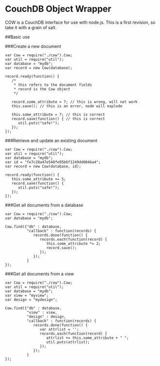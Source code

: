 CouchDB Object Wrapper
======================

COW is a CouchDB interface for use with node.js.
This is a first revision, so take it with a grain of salt.

##Basic use

###Create a new document

    var Cow = require("./cow").Cow;
    var util = require("util");
    var database = "mydb";
    var record = new Cow(database);

    record.ready(function() {
       /*
        * this refers to the document fields
        * record is the Cow object
        */

       record.some_attribute = 7; // this is wrong, will not work
       this.save(); // this is an error, node will explode

       this.some_attribute = 7; // this is correct
       record.save(function() { // this is correct
          util.puts("safe!");
       });
    });

###Retrieve and update an existing document

    var Cow = require("./cow").Cow;
    var util = require("util");
    var database = "mydb";
    var id = "fe7c28a47e548fe95b6f1249dd004ba4";
    var record = new Cow(database, id);

    record.ready(function() {
       this.some_attribute += 5;
       record.save(function() {
          util.puts("safe!");
       });
    });

###Get all documents from a database

    var Cow = require("./cow").Cow;
    var database = "mydb";

    Cow.find({"db" : database,
              "callback" : function(records) {
                 records.done(function() {
                    records.each(function(record) {
                       this.some_attribute *= 2;
                       record.save();
                    });
                 });
              }
    });

###Get all documents from a view

    var Cow = require("./cow").Cow;
    var util = require("util");
    var database = "mydb";
    var view = "myview";
    var design = "mydesign";

    Cow.find({"db" : database,
              "view" : view,
              "design" : design,
              "callback" : function(records) {
                 records.done(function() {
                    var attrlist = '';
                    records.each(function(record) {
                       attrlist += this.some_attribute + " ";
                       util.puts(attrlist);
                    });
                 });
              }
    });
